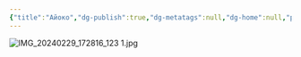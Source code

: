 ```yaml
---
{"title":"Айоко","dg-publish":true,"dg-metatags":null,"dg-home":null,"permalink":"/ukrayinska/ajoko/","dgPassFrontmatter":true,"noteIcon":""}
---
```


![IMG_20240229_172816_123 1.jpg](/img/user/IMG_20240229_172816_123%201.jpg)

